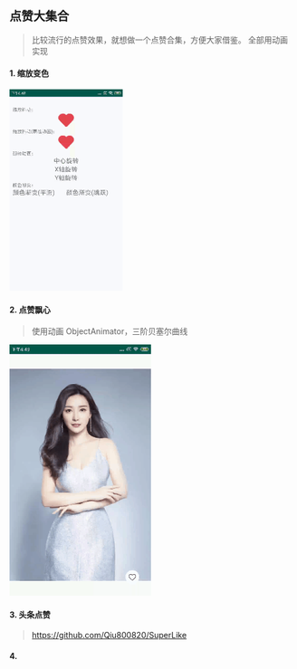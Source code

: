 ## 点赞大集合

> 比较流行的点赞效果，就想做一个点赞合集，方便大家借鉴。
>全部用动画实现

#### 1. 缩放变色

![缩放](./image/scale.gif)


#### 2. 点赞飘心
> 使用动画 ObjectAnimator，三阶贝塞尔曲线

![缩放](./image/heart.gif)

#### 3. 头条点赞

> https://github.com/Qiu800820/SuperLike

#### 4.